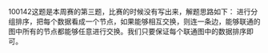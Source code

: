 100142这题是本周赛的第三题，比赛的时候没有写出来，解题思路如下：
进行分组排序，把每个数据看成一个节点，如果能够相互交换，则连一条边，能够联通的图中所有的节点都能够任意进行交换。我们只要保证每个联通图中的数据排序即可。